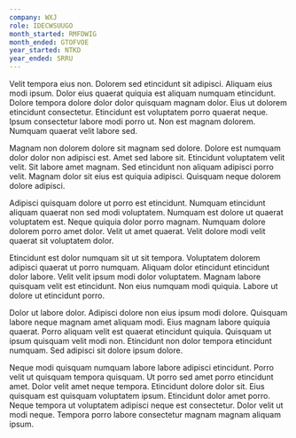 ```yaml
---
company: WXJ
role: IDECWSUUGO
month_started: RMFDWIG
month_ended: GTOFVOE
year_started: NTKD
year_ended: SRRU
---
```


Velit tempora eius non. Dolorem sed etincidunt sit adipisci. Aliquam eius modi ipsum. Dolor eius quaerat quiquia est aliquam numquam etincidunt. Dolore tempora dolore dolor dolor quisquam magnam dolor. Eius ut dolorem etincidunt consectetur. Etincidunt est voluptatem porro quaerat neque. Ipsum consectetur labore modi porro ut. Non est magnam dolorem. Numquam quaerat velit labore sed.

Magnam non dolorem dolore sit magnam sed dolore. Dolore est numquam dolor dolor non adipisci est. Amet sed labore sit. Etincidunt voluptatem velit velit. Sit labore amet magnam. Sed etincidunt non aliquam adipisci porro velit. Magnam dolor sit eius est quiquia adipisci. Quisquam neque dolorem dolore adipisci.

Adipisci quisquam dolore ut porro est etincidunt. Numquam etincidunt aliquam quaerat non sed modi voluptatem. Numquam est dolore ut quaerat voluptatem est. Neque quiquia dolor porro magnam. Numquam dolore dolorem porro amet dolor. Velit ut amet quaerat. Velit dolore modi velit quaerat sit voluptatem dolor.

Etincidunt est dolor numquam sit ut sit tempora. Voluptatem dolorem adipisci quaerat ut porro numquam. Aliquam dolor etincidunt etincidunt dolor labore. Velit velit ipsum modi dolor voluptatem. Magnam labore quisquam velit est etincidunt. Non eius numquam modi quiquia. Labore ut dolore ut etincidunt porro.

Dolor ut labore dolor. Adipisci dolore non eius ipsum modi dolore. Quisquam labore neque magnam amet aliquam modi. Eius magnam labore quiquia quaerat. Porro aliquam velit est quaerat etincidunt quiquia. Quisquam ut ipsum quisquam velit modi non. Etincidunt non dolor tempora etincidunt numquam. Sed adipisci sit dolore ipsum dolore.

Neque modi quisquam numquam labore labore adipisci etincidunt. Porro velit ut quisquam tempora quisquam. Ut porro sed amet porro etincidunt amet. Dolor velit amet neque tempora. Etincidunt dolore dolor sit. Eius quisquam est quisquam voluptatem ipsum. Etincidunt dolor amet porro. Neque tempora ut voluptatem adipisci neque est consectetur. Dolor velit ut modi neque. Tempora porro labore consectetur magnam magnam aliquam ipsum.
    